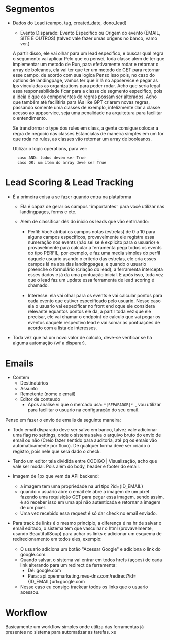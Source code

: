 # Segmentos

- Dados do Lead (campo, tag, created_date, dono_lead)

  - Evento Disparado:
    Evento Especifico ou Origem do evento (EMAIL, SITE E OUTROS) (talvez vale fazer umas origens no banco, vamo ver.)

  A partir disso, ele vai olhar para um lead especifico, e buscar qual regra o segumento vai aplicar
  Pelo que eu pensei, toda classe além de ter que implementar um metodo de Run, para efetivamente rodar e retornar o array de boleanos, ela vai ter que ter um metodo de GET para retornar esse campo, de acordo com sua logica
  Penso isso pois, no caso do options de landingpage, vamos ter que ir lá no appservice e pegar as lps vinculadas as organizations para poder rodar.
  Acho que seria legal essa responsabilidade ficar para a classe de segmento especifico, pois a ideia é que os componentes de regras possam ser alterados.
  Acho que também até facilitiria para IAs like GPT criarem novas regras, passando somente uma classes de exemplo, infelizmente dar a classe acesso ao appservice, seja uma penalidade na arquitetura para facilitar o entendimento.

  Se transformar o type dos rules em class, a gente consigue colocar a regra de negocio nas classes
  Estancialas de maneira simples em um for que roda no rules, as classes vão retornar um array de booleanos.

  Utilizar o logic operations, para ver:

        caso AND: todos devem ser True
        caso OR: um item do array deve ser True

# Lead Scoring & Lead Tracking

- É a primeira coisa a se fazer quando entra na plataforma

  - Ela é capaz de gerar os campos ˜importantes˜ para você utilizar nas landingpages, forms e etc.
  - Além de classificar dês do inicio os leads que vão entrnando:

    - Perfil: Você atribui os campos notas (estrelas) de 0 a 10 para alguns campos especificos, provavelmente ele registra essa numeração nos events (não sei se é explicito para o usuario) e provavelmente para calcular a ferramenta pega todos os events do tipo PERFIL, por exemplo, e faz uma media simples do perfil daquele usuario usando o criterio das estrelas, ele cria esses campos lá na aba das landingpages, e quando o usuario preenche o formulário (criação do lead), a ferramenta intercepta esses dados e já da uma pontuação inicial. E após isso, toda vez que o lead faz um update essa ferramenta de lead scoring é chamado.

    - Interesse: ela vai olhar para os events e vai calcular pontos para cada evento que estiver especificado pelo usuario. Nesse caso ela o usuario vai especificar no front end oque ele considera relevante equantos pontos ele da, a partir toda vez que ele precisar, ele vai chamar o endpoint de calculo que vai pegar os eventos daquele respectivo lead e vai somar as pontuações de acordo com a lista de interesses.

- Toda véz que há um novo valor de calculo, deve-se verificar se há alguma automação (wf a disparar).

# Emails

- Contem
  - Destinatários
  - Assunto
  - Remetente (nome e email)
  - Editor de conteudo
    - Apos analise vi que o mercado usa: `*|SEPARADOR|* `, vou utilizar para facilitar o usuario na configuração do seu email.

Penso em fazer o envio de emails da seguinte maneira:

- Todo email disparado deve ser salvo em banco, talvez vale adicionar uma flag no settings, onde o sistema salva o arquivo bruto do envio de email ou não (Creio fazer sentido para auditoria, até pq os emais vão automaticamente por fluxo). De qualquer forma deve ser criado o registro, pois nele que será dado o check.

- Tendo um editor tela dividida entre CODIGO | Visualização, acho que vale ser modal. Pois além do body, header e footer do email.

- Imagem de 1px que vem da API backend:

  - a imagem tem uma propriedade na url tipo ?id={ID_EMAIL}
  - quando o usuário abre o email ele abre a imagem de um pixel fazendo uma requisição GET para pegar essa imagem, sendo assim, é só receber isso em uma api não autenticada e retornar a imagem de um pixel.
  - Uma vez recebido essa request é só dar check no email enviado.

- Para track de links é o mesmo principio, a diferença é na hr de salvar o email editado, o sistema tem que vasculhar o html (provavelmente, usando BeautifullSoup) para achar os links e adicionar um esquema de redirecionamento em todos eles, exemplo:
  - O usuario adiciona um botão "Acessar Google" e adiciona o link do google.com.
  - Quando salvar, o sistema vai entrar em todos hrefs (açoes) de cada link alterando para um redirect da ferramenta:
    - Dê: google.com
    - Para: api.openmarketing.meu-dns.com/redirect?id={ID_EMAIL}url=google.com
  - Nesse caso eu consigo trackear todos os links que o usuario acessou.

# Workflow

Basicamente um workflow simples onde utiliza das ferramentas já presentes no sistema para automatizar as tarefas.
xe
